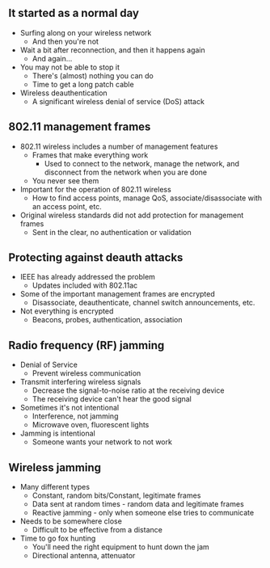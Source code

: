 ## It started as a normal day
- Surfing along on your wireless network
	- And then you're not
- Wait a bit after reconnection, and then it happens again
	- And again...
- You may not be able to stop it
	- There's (almost) nothing you can do
	- Time to get a long patch cable
- Wireless deauthentication
	- A significant wireless denial of service (DoS) attack
## 802.11 management frames
- 802.11 wireless includes a number of management features
	- Frames that make everything work
		- Used to connect to the network, manage the network, and disconnect from the network when you are done
	- You never see them
- Important for the operation of 802.11 wireless
	- How to find access points, manage QoS, associate/disassociate with an access point, etc.
- Original wireless standards did not add protection for management frames
	- Sent in the clear, no authentication or validation
## Protecting against deauth attacks
- IEEE has already addressed the problem
	- Updates included with 802.11ac
- Some of the important management frames are encrypted
	- Disassociate, deauthenticate, channel switch announcements, etc.
- Not everything is encrypted
	- Beacons, probes, authentication, association
## Radio frequency (RF) jamming
- Denial of Service
	- Prevent wireless communication
- Transmit interfering wireless signals
	- Decrease the signal-to-noise ratio at the receiving device
	- The receiving device can't hear the good signal
- Sometimes it's not intentional
	- Interference, not jamming
	- Microwave oven, fluorescent lights
- Jamming is intentional
	- Someone wants your network to not work
## Wireless jamming
- Many different types
	- Constant, random bits/Constant, legitimate frames
	- Data sent at random times - random data and legitimate frames
	- Reactive jamming - only when someone else tries to communicate
- Needs to be somewhere close
	- Difficult to be effective from a distance
- Time to go fox hunting
	- You'll need the right equipment to hunt down the jam
	- Directional antenna, attenuator